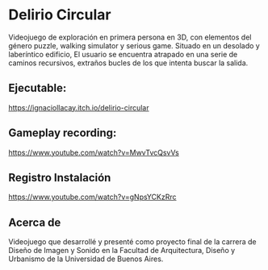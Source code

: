 # Delirio Circular
Videojuego de exploración en primera persona en 3D, con elementos del género puzzle, walking simulator y serious game. Situado en un desolado y laberíntico edificio, El usuario se encuentra atrapado en una serie de caminos recursivos, extraños bucles de los que intenta buscar la salida.

## Ejecutable:
https://ignaciollacay.itch.io/delirio-circular

## Gameplay recording:
https://www.youtube.com/watch?v=MwvTvcQsvVs

## Registro Instalación
https://www.youtube.com/watch?v=gNpsYCKzRrc

## Acerca de
Videojuego que desarrollé y presenté como proyecto final de la carrera de Diseño de Imagen y Sonido en la Facultad de Arquitectura, Diseño y Urbanismo de la Universidad de Buenos Aires.
